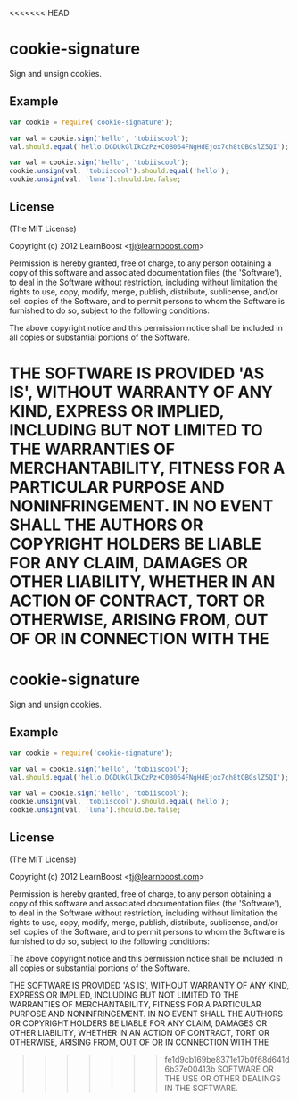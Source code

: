 <<<<<<< HEAD

# cookie-signature

  Sign and unsign cookies.

## Example

```js
var cookie = require('cookie-signature');

var val = cookie.sign('hello', 'tobiiscool');
val.should.equal('hello.DGDUkGlIkCzPz+C0B064FNgHdEjox7ch8tOBGslZ5QI');

var val = cookie.sign('hello', 'tobiiscool');
cookie.unsign(val, 'tobiiscool').should.equal('hello');
cookie.unsign(val, 'luna').should.be.false;
```

## License 

(The MIT License)

Copyright (c) 2012 LearnBoost &lt;tj@learnboost.com&gt;

Permission is hereby granted, free of charge, to any person obtaining
a copy of this software and associated documentation files (the
'Software'), to deal in the Software without restriction, including
without limitation the rights to use, copy, modify, merge, publish,
distribute, sublicense, and/or sell copies of the Software, and to
permit persons to whom the Software is furnished to do so, subject to
the following conditions:

The above copyright notice and this permission notice shall be
included in all copies or substantial portions of the Software.

THE SOFTWARE IS PROVIDED 'AS IS', WITHOUT WARRANTY OF ANY KIND,
EXPRESS OR IMPLIED, INCLUDING BUT NOT LIMITED TO THE WARRANTIES OF
MERCHANTABILITY, FITNESS FOR A PARTICULAR PURPOSE AND NONINFRINGEMENT.
IN NO EVENT SHALL THE AUTHORS OR COPYRIGHT HOLDERS BE LIABLE FOR ANY
CLAIM, DAMAGES OR OTHER LIABILITY, WHETHER IN AN ACTION OF CONTRACT,
TORT OR OTHERWISE, ARISING FROM, OUT OF OR IN CONNECTION WITH THE
=======

# cookie-signature

  Sign and unsign cookies.

## Example

```js
var cookie = require('cookie-signature');

var val = cookie.sign('hello', 'tobiiscool');
val.should.equal('hello.DGDUkGlIkCzPz+C0B064FNgHdEjox7ch8tOBGslZ5QI');

var val = cookie.sign('hello', 'tobiiscool');
cookie.unsign(val, 'tobiiscool').should.equal('hello');
cookie.unsign(val, 'luna').should.be.false;
```

## License 

(The MIT License)

Copyright (c) 2012 LearnBoost &lt;tj@learnboost.com&gt;

Permission is hereby granted, free of charge, to any person obtaining
a copy of this software and associated documentation files (the
'Software'), to deal in the Software without restriction, including
without limitation the rights to use, copy, modify, merge, publish,
distribute, sublicense, and/or sell copies of the Software, and to
permit persons to whom the Software is furnished to do so, subject to
the following conditions:

The above copyright notice and this permission notice shall be
included in all copies or substantial portions of the Software.

THE SOFTWARE IS PROVIDED 'AS IS', WITHOUT WARRANTY OF ANY KIND,
EXPRESS OR IMPLIED, INCLUDING BUT NOT LIMITED TO THE WARRANTIES OF
MERCHANTABILITY, FITNESS FOR A PARTICULAR PURPOSE AND NONINFRINGEMENT.
IN NO EVENT SHALL THE AUTHORS OR COPYRIGHT HOLDERS BE LIABLE FOR ANY
CLAIM, DAMAGES OR OTHER LIABILITY, WHETHER IN AN ACTION OF CONTRACT,
TORT OR OTHERWISE, ARISING FROM, OUT OF OR IN CONNECTION WITH THE
>>>>>>> fe1d9cb169be8371e17b0f68d641d6b37e00413b
SOFTWARE OR THE USE OR OTHER DEALINGS IN THE SOFTWARE.